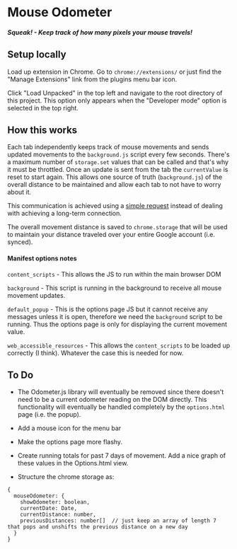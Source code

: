 # Mouse Odometer

##### Squeak! - Keep track of how many pixels your mouse travels!

## Setup locally

Load up extension in Chrome. Go to `chrome://extensions/` or just find the "Manage Extensions" link from the plugins menu bar icon.

Click "Load Unpacked" in the top left and navigate to the root directory of this project. This option only appears when the "Developer mode" option is selected in the top right.

## How this works

Each tab independently keeps track of mouse movements and sends updated movements to the `background.js` script every few seconds. There's a maximum number of `storage.set` values that can be called and that's why it must be throttled. Once an update is sent from the tab the `currentValue` is reset to start again. This allows one source of truth (`background.js`) of the overall distance to be maintained and allow each tab to not have to worry about it.

This communication is achieved using a [simple request](https://developer.chrome.com/docs/extensions/mv3/messaging/#simple) instead of dealing with achieving a long-term connection.

The overall movement distance is saved to `chrome.storage` that will be used to maintain your distance traveled over your entire Google account (i.e. synced).

#### Manifest options notes

`content_scripts` - This allows the JS to run within the main browser DOM

`background` - This script is running in the background to receive all mouse movement updates.

`default_popup` - This is the options page JS but it cannot receive any messages unless it is open, therefore we need the `background` script to be running. Thus the options page is only for displaying the current movement value.

`web_accessible_resources` - This allows the `content_scripts` to be loaded up correctly (I think). Whatever the case this is needed for now.

## To Do

- The Odometer.js library will eventually be removed since there doesn't need to be a current odometer reading on the DOM directly. This functionality will eventually be handled completely by the `options.html` page (i.e. the popup).

- Add a mouse icon for the menu bar

- Make the options page more flashy.

- Create running totals for past 7 days of movement. Add a nice graph of these values in the Options.html view.

- Structure the chrome storage as:

```
{
  mouseOdometer: {
    showOdometer: boolean,
    currentDate: Date,
    currentDistance: number,
    previousDistances: number[]  // just keep an array of length 7 that pops and unshifts the previous distance on a new day
  }
}
```
